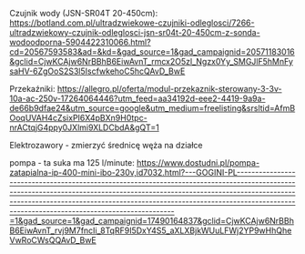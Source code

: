 Czujnik wody (JSN-SR04T 20-450cm):
https://botland.com.pl/ultradzwiekowe-czujniki-odleglosci/7266-ultradzwiekowy-czujnik-odleglosci-jsn-sr04t-20-450cm-z-sonda-wodoodporna-5904422310066.html?cd=20567593583&ad=&kd=&gad_source=1&gad_campaignid=20571183016&gclid=CjwKCAjw6NrBBhB6EiwAvnT_rmcx2O5zl_Ngzx0Yy_SMGJlF5hMnFysaHV-6ZgOoS2S3l5IscfwkehoC5hcQAvD_BwE

Przekaźniki:
https://allegro.pl/oferta/modul-przekaznik-sterowany-3-3v-10a-ac-250v-17264064446?utm_feed=aa34192d-eee2-4419-9a9a-de66b9dfae24&utm_source=google&utm_medium=freelisting&srsltid=AfmBOoqUVAH4cZsixPI6X4pBXn9H0tpc-nrACtqjG4ppy0JXlmi9XLDCbdA&gQT=1

Elektrozawory - zmierzyć średnicę węża na działce 

pompa - ta suka ma 125 l/minute:
https://www.dostudni.pl/pompa-zatapialna-ip-400-mini-ibo-230v,id7032.html?---GOGINI-PL-------------------------------------------------------------------------------------------------------------------------------------------------------------------------------------------------------------------------------------------------------------------------------------------------------=1&gad_source=1&gad_campaignid=17490164837&gclid=CjwKCAjw6NrBBhB6EiwAvnT_rvj9M7fncIi_8TqRF9I5DxY4S5_aXLXBjkWUuLFWj2YP9wHhQheVwRoCWsQQAvD_BwE

